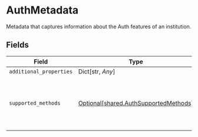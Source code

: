 # AuthMetadata

Metadata that captures information about the Auth features of an institution.


## Fields

| Field                                                                                | Type                                                                                 | Required                                                                             | Description                                                                          |
| ------------------------------------------------------------------------------------ | ------------------------------------------------------------------------------------ | ------------------------------------------------------------------------------------ | ------------------------------------------------------------------------------------ |
| `additional_properties`                                                              | Dict[str, *Any*]                                                                     | :heavy_minus_sign:                                                                   | N/A                                                                                  |
| `supported_methods`                                                                  | [Optional[shared.AuthSupportedMethods]](../../models/shared/authsupportedmethods.md) | :heavy_check_mark:                                                                   | Metadata specifically related to which auth methods an institution supports.         |